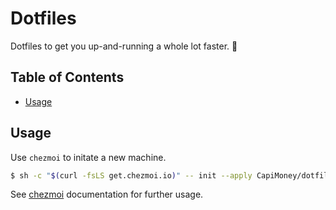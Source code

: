 # Dotfiles

Dotfiles to get you up-and-running a whole lot faster. 🚀

## Table of Contents

* [Usage](#usage)

## Usage

Use `chezmoi` to initate a new machine.

```bash
$ sh -c "$(curl -fsLS get.chezmoi.io)" -- init --apply CapiMoney/dotfiles
```

See [chezmoi](https://chezmoi.io/) documentation for further usage.